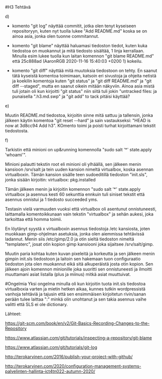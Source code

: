 #H3 Tehtävä

d)
- komento "git log" näyttää commitit, jotka olen tenyt kyseiseen repositoryyn, kuten nyt tuolla lukee "Add README.md" koska se on ainoa asia, jonka olen tuonne commitannut.

- komento "git blame" näyttää haluamasi tiedoston tiedot, kuten kuka tiedostoa on muokannut ja mitä tiedosto sisältää, 1 linja kerrallaan. Minulla esim lukee tuolla kun laitan komennon "git blame README.md" että 25c888ad (AaronRGB 2020-11-16 15:40:03 +0200 1) kokeilu.

- komento "git diff" näyttää mitä muutoksia tiedostoon on tehty. En saanut tätä kyseistä komentoa toimimaan, katsoin eri sivustoja ja ohjeita netistä ja koekilin komentoja kuten "git status" ja "git diff README.md" ja "git diff --staged", mutta en saanut oikein mitään näkyviin. Ainoa asia mistä tuli jotain oli kun kirjoitti "git status" niin siitä tuli jokin "untracked files: ja punaisella ".h3.md.swp" ja "git add" to tack pitäisi käyttää?  

e)

Muutin README.md tiedostoa, kirjoitin sinne mitä sattuu ja tallensin, jonka jälkeen käytin komentoa "git reset --hard" ja sain vastaukseksi: "HEAD is now at 3d8cc94 Add h3". KOmento toimi ja poisti turhat kirjoittamani tekstit tiedostosta.

f)

Tarkistin että minioni on up&running komennolla "sudo salt '*' state.apply 'whoami'".

Minioni palautti tekstin root eli minioni oli ylhäällä, sen jälkeen menin kansioon /srv/salt ja tein uuden kansion nimeltä virtualbox, koska asennan virtualboxin. Tämän kansion sisälle teen sudoeditillä tiedoston "init.sls", jonka sisään kirjoitin:
virtualbox:
  pkg.installed

Tämän jälkeen menin ja kirjoitin komennon "sudo salt '*' state.apply virtualbox ja asennus kesti 60  sekunttia ennkuin tuli siniset tekstit että asennus onnistui ja 1 tiedosto succeeded yms.

Testasin vielä varmuuden vuoksi että virtualbox oli asentunut onnistuneesti, laittamalla komentoikkunaan vain tekstin "virtualbox" ja sehän aukesi, joka tarkoittaa että homma toimii.

En löytänyt syystä x virtualboxin asennus tiedostoja /etc kansiosta, joten muokkaan gimp-ohjelman asetuksia, jonka olen aiemmissa tehtävissä ladannut. Menin siis /etc/gimp/2.0 ja otin sieltä tiedoston nimeltä "templaterc", josat otin kopion gimp kansiooni joka sijaitsee /srv/salt/gimp.

Muutin paria kohtaa kuten kuvan pixeleitä ja korkeutta ja sen jälkeen menin gimpin init.sls tiedostoon ja laitoin sen hakemaan tuon configuraatio tiedoston jota olen muokannut eikä sitä alkuperäistä josta otin kopion. Sen jälkeen ajoin komennon minionille joka suoritti sen onnistuneesti ja ilmoitti muuttamani asiat listalla (plus ja miinus) mitkä asiat muuttuivat. 

#Ongelmia
Yksi ongelma minulla oli kun kirjoitin tuota init.sls tiedostoa virtualboxia varten ja  mietin hetken aikaa, kunnes tutkin wordpressistä vanhoja tehtäviä ja tajusin että sen ensimmäisen kirjoitetun rivin/sanan perään tulee laittaa ":" minkä olin unohtanut ja sen takia asennus vaihe valitti että SLS ei ole dictionary. 

Lähteet:

https://git-scm.com/book/en/v2/Git-Basics-Recording-Changes-to-the-Repository

https://www.atlassian.com/git/tutorials/inspecting-a-repository/git-blame

https://www.atlassian.com/git/tutorials/git-log

http://terokarvinen.com/2016/publish-your-project-with-github/

http://terokarvinen.com/2020/configuration-management-systems-palvelinten-hallinta-ict4tn022-autumn-2020/
